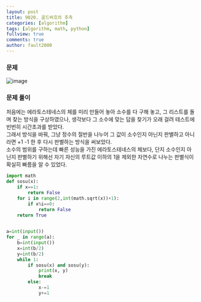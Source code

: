 ```yaml
---
layout: post
title: 9020. 골드바흐의 추측
categories: [algorithm]
tags: [algorithm, math, python]
fullview: true
comments: true
author: fault2000
---
```

<h3>문제</h3>

![image](https://user-images.githubusercontent.com/73513005/148477075-39205727-6116-4e3e-b227-9ba8066466c4.png)

<h3>문제 풀이</h3>

처음에는 에라토스테네스의 체를 미리 만들어 놓아 소수를 다 구해 놓고, 그 리스트를 돌며 찾는 방식을 구상하였으나, 생각보다 그 소수에 맞는 답을 찾기가 오래 걸려 테스트에 빈번히 시간초과를 받았다.<br>
그래서 방식을 바꿔, 그냥 정수의 절반을 나누어 그 값이 소수인지 아닌지 판별하고 아니라면 +1 -1 한 후 다시 판별하는 방식을 써보았다.<br>
소수의 범위를 구하는데 빠른 성능을 가진 에라토스테네스의 체보다, 단지 소수인지 아닌지 판별하기 위해선 자기 자신의 루트값 이하의 1을 제외한 자연수로 나누는 판별식이 확실히 빠름을 알 수 있었다.

```python
import math
def sosu(x):
    if x==1:
        return False
    for i in range(2,int(math.sqrt(x))+1):
        if x%i==0:
            return False
    return True
      

a=int(input())
for _ in range(a):
    b=int(input())
    x=int(b/2)
    y=int(b/2)
    while 1:
        if sosu(x) and sosu(y):
            print(x, y)
            break
        else:
            x-=1
            y+=1
```